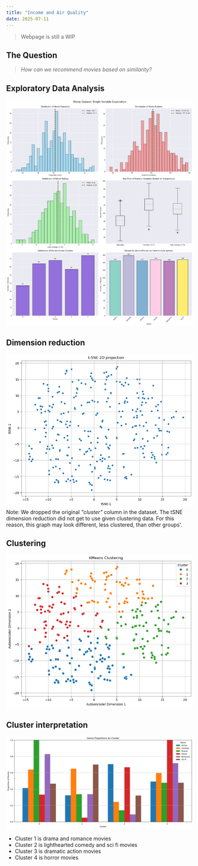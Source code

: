 ```yaml
---
title: "Income and Air Quality"
date: 2025-07-11
---
```


> Webpage is still a WIP

## The Question

> *How can we recommend movies based on similarity?* 

## Exploratory Data Analysis
![](movie-eda.png)

## Dimension reduction
![](movie-tsne.png)
Note: We dropped the original *"cluster"* column in the dataset. The tSNE dimension reduction did not get to use given clustering data. For this reason, this graph may look different, less clustered, than other groups'.

## Clustering
![](movie-clustering.png)

## Cluster interpretation

![](movie-bars.png)
- Cluster 1 is drama and romance movies
- Cluster 2 is lighthearted comedy and sci fi movies
- Cluster 3 is dramatic action movies
- Cluster 4 is horror movies